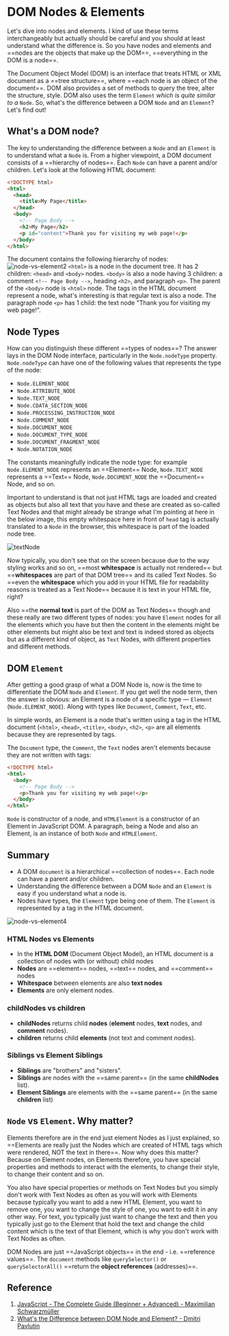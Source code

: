 # DOM Nodes & Elements

Let's dive into nodes and elements. I kind of use these terms interchangeably but actually should be careful and you should at least understand what the difference is. So you have nodes and elements and ==nodes are the objects that make up the DOM==, ==everything in the DOM is a node==.

The Document Object Model (DOM) is an interface that treats HTML or XML document as a ==tree structure==, where ==each node is an object of the document==. DOM also provides a set of methods to query the tree, alter the structure, style. DOM also uses the term `Element` _which is quite similar to a_ `Node`. So, what's the difference between a DOM `Node` and an `Element`? Let's find out!

## What's a DOM node?

The key to understanding the difference between a `Node` and an `Element` is to understand what a `Node` is. From a higher viewpoint, a DOM document consists of a ==hierarchy of nodes==. Each `Node` can have a parent and/or children. Let's look at the following HTML document:

```html
<!DOCTYPE html>
<html>
  <head>
    <title>My Page</title>
  </head>
  <body>
    <!-- Page Body -->
    <h2>My Page</h2>
    <p id="content">Thank you for visiting my web page!</p>
  </body>
</html>
```

The document contains the following hierarchy of nodes:
![node-vs-element2](../../../src/img/node-vs-element2.jpg)
`<html>` is a node in the document tree. It has 2 children: `<head>` and `<body>` nodes.
`<body>` is also a node having 3 children: a comment `<!-- Page Body -->`, heading `<h2>`, and paragraph `<p>`. The parent of the `<body>` node is `<html>` node.
The tags in the HTML document represent a node, what's interesting is that regular text is also a node. The paragraph node `<p>` has 1 child: the text node "Thank you for visiting my web page!".

## Node Types

How can you distinguish these different ==types of nodes==? The answer lays in the DOM Node interface, particularly in the `Node.nodeType` property. `Node.nodeType` can have one of the following values that represents the type of the node:

- `Node.ELEMENT_NODE`
- `Node.ATTRIBUTE_NODE`
- `Node.TEXT_NODE`
- `Node.CDATA_SECTION_NODE`
- `Node.PROCESSING_INSTRUCTION_NODE`
- `Node.COMMENT_NODE`
- `Node.DOCUMENT_NODE`
- `Node.DOCUMENT_TYPE_NODE`
- `Node.DOCUMENT_FRAGMENT_NODE`
- `Node.NOTATION_NODE`

The constants meaningfully indicate the node type: for example `Node.ELEMENT_NODE` represents an ==Element== Node, `Node.TEXT_NODE` represents a ==Text== Node, `Node.DOCUMENT_NODE` the ==Document== Node, and so on.

Important to understand is that not just HTML tags are loaded and created as objects but also all text that you have and these are created as so-called Text Nodes and that might already be strange what I'm pointing at here in the below image, this empty whitespace here in front of `head` tag is actually translated to a `Node` in the browser, this whitespace is part of the loaded node tree.

![textNode](../../img/textNode.jpg)

Now typically, you don't see that on the screen because due to the way styling works and so on, ==most **whitespace** is actually not rendered== but ==**whitespaces** are part of that DOM tree== and its called Text Nodes. So ==even the **whitespace** which you add in your HTML file for readability reasons is treated as a Text Node== because it is text in your HTML file, right?

Also ==the **normal text** is part of the DOM as Text Nodes== though and these really are two different types of nodes: you have `Element` nodes for all the elements which you have but then the content in the elements might be other elements but might also be text and text is indeed stored as objects but as a different kind of object, as `Text` Nodes, with different properties and different methods.

## DOM `Element`

After getting a good grasp of what a DOM Node is, now is the time to differentiate the DOM `Node` and `Element`.
If you get well the node term, then the answer is obvious: an Element is a node of a specific type — `Element` (`Node.ELEMENT_NODE`). Along with types like `Document`, `Comment`, `Text`, etc.

In simple words, an Element is a node that's written using a tag in the HTML document (`<html>`, `<head>`, `<title>`, `<body>`, `<h2>`, `<p>` are all elements because they are represented by tags.

The `Document` type, the `Comment`, the `Text` nodes aren't elements because they are not written with tags:

```html
<!DOCTYPE html>
<html>
  <body>
    <!-- Page Body -->
    <p>Thank you for visiting my web page!</p>
  </body>
</html>
```

`Node` is constructor of a node, and `HTMLElement` is a constructor of an Element in JavaScript DOM. A paragraph, being a Node and also an Element, is an instance of both `Node` and `HTMLElement`.

## Summary

- A DOM `document` is a hierarchical ==collection of nodes==. Each node can have a parent and/or children.
- Understanding the difference between a DOM `Node` and an `Element` is easy if you understand what a node is.
- Nodes have types, the `Element` type being one of them. The `Element` is represented by a tag in the HTML document.

![node-vs-element4](../../img/node-vs-element4.jpg)

### HTML Nodes vs Elements

- In the **HTML DOM** (Document Object Model), an HTML document is a collection of nodes with (or without) child nodes
- **Nodes** are ==element== nodes, ==text== nodes, and ==comment== nodes
- **Whitespace** between elements are also **text nodes**
- **Elements** are only element nodes.

### childNodes vs children

- **childNodes** returns child **nodes** (**element** nodes, **text** nodes, and **comment** nodes).
- **children** returns child **elements** (not text and comment nodes).

### Siblings vs Element Siblings

- **Siblings** are "brothers" and "sisters".
- **Siblings** are nodes with the ==same parent== (in the same **childNodes** list).
- **Element Siblings** are elements with the ==same parent== (in the same **children** list)

## `Node` vs `Element`. Why matter?

Elements therefore are in the end just element Nodes as I just explained, so ==Elements are really just the Nodes which are created of HTML tags which were rendered, NOT the text in there==. Now why does this matter? Because on Element nodes, on Elements therefore, you have special properties and methods to interact with the elements, to change their style, to change their content and so on.

You also have special properties or methods on Text Nodes but you simply don't work with Text Nodes as often as you will work with Elements because typically you want to add a new HTML Element, you want to remove one, you want to change the style of one, you want to edit it in any other way. For text, you typically just want to change the text and then you typically just go to the Element that hold the text and change the child content which is the text of that Element, which is why you don't work with Text Nodes as often.

DOM Nodes are just ==JavaScript objects== in the end - i.e. ==reference values==. The `document` methods like `querySelector()` or `querySelectorAll()` ==return the **object references** (addresses)==.

## Reference

1. [JavaScript - The Complete Guide (Beginner + Advanced) - Maximilian Schwarzmüller](https://www.udemy.com/course/javascript-the-complete-guide-2020-beginner-advanced/?utm_source=adwords&utm_medium=udemyads&utm_campaign=JavaScript_v.PROF_la.EN_cc.ROWMTA-B_ti.6368&utm_content=deal4584&utm_term=_._ag_130756014153_._ad_558386196906_._kw__._de_c_._dm__._pl__._ti_dsa-774930039569_._li_1011789_._pd__._&matchtype=&gclid=Cj0KCQjw0umSBhDrARIsAH7FCoeU9W1FhcfHq4JH6InuqwKQdlnXPY4wnIG6-ZrfGPJ6hyB9zTE0NW8aAvGkEALw_wcB)
2. [What's the Difference between DOM Node and Element? - Dmitri Pavlutin](https://dmitripavlutin.com/dom-node-element/)
